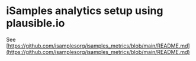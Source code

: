 # iSamples analytics setup using plausible.io

See [https://github.com/isamplesorg/isamples_metrics/blob/main/README.md](https://github.com/isamplesorg/isamples_metrics/blob/main/README.md)